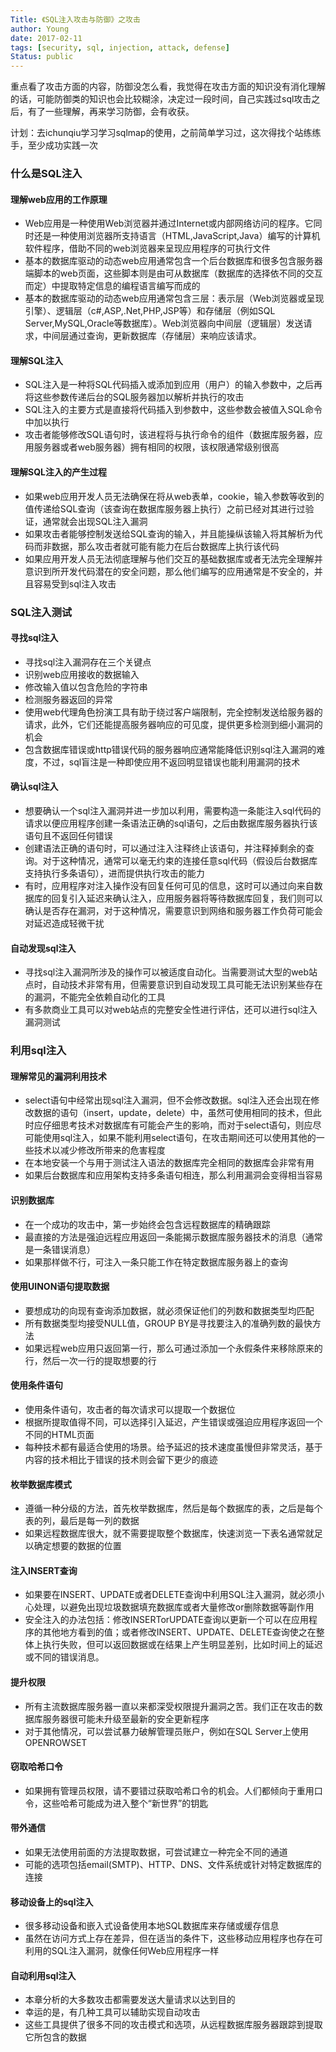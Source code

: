 ```yaml
---
Title: 《SQL注入攻击与防御》之攻击
author: Young
date: 2017-02-11
tags: [security, sql, injection, attack, defense]
Status: public
---
```

重点看了攻击方面的内容，防御没怎么看，我觉得在攻击方面的知识没有消化理解的话，可能防御类的知识也会比较糊涂，决定过一段时间，自己实践过sql攻击之后，有了一些理解，再来学习防御，会有收获。

计划：去ichunqiu学习学习sqlmap的使用，之前简单学习过，这次得找个站练练手，至少成功实践一次

### 什么是SQL注入
#### 理解web应用的工作原理

 * Web应用是一种使用Web浏览器并通过Internet或内部网络访问的程序。它同时还是一种使用浏览器所支持语言（HTML,JavaScript,Java）编写的计算机软件程序，借助不同的web浏览器来呈现应用程序的可执行文件
 * 基本的数据库驱动的动态web应用通常包含一个后台数据库和很多包含服务器端脚本的web页面，这些脚本则是由可从数据库（数据库的选择依不同的交互而定）中提取特定信息的编程语言编写而成的
 * 基本的数据库驱动的动态web应用通常包含三层：表示层（Web浏览器或呈现引擎）、逻辑层（c#,ASP,.Net,PHP,JSP等）和存储层（例如SQL Server,MySQL,Oracle等数据库）。Web浏览器向中间层（逻辑层）发送请求，中间层通过查询，更新数据库（存储层）来响应该请求。

#### 理解SQL注入

 * SQL注入是一种将SQL代码插入或添加到应用（用户）的输入参数中，之后再将这些参数传递后台的SQL服务器加以解析并执行的攻击
 * SQL注入的主要方式是直接将代码插入到参数中，这些参数会被值入SQL命令中加以执行
 * 攻击者能够修改SQL语句时，该进程将与执行命令的组件（数据库服务器，应用服务器或者web服务器）拥有相同的权限，该权限通常级别很高

#### 理解SQL注入的产生过程

 * 如果web应用开发人员无法确保在将从web表单，cookie，输入参数等收到的值传递给SQL查询（该查询在数据库服务器上执行）之前已经对其进行过验证，通常就会出现SQL注入漏洞
 * 如果攻击者能够控制发送给SQL查询的输入，并且能操纵该输入将其解析为代码而非数据，那么攻击者就可能有能力在后台数据库上执行该代码
 * 如果应用开发人员无法彻底理解与他们交互的基础数据库或者无法完全理解并意识到所开发代码潜在的安全问题，那么他们编写的应用通常是不安全的，并且容易受到sql注入攻击


### SQL注入测试
#### 寻找sql注入

* 寻找sql注入漏洞存在三个关键点
 * 识别web应用接收的数据输入
 * 修改输入值以包含危险的字符串
 * 检测服务器返回的异常
* 使用web代理角色扮演工具有助于绕过客户端限制，完全控制发送给服务器的请求，此外，它们还能提高服务器响应的可见度，提供更多检测到细小漏洞的机会
* 包含数据库错误或http错误代码的服务器响应通常能降低识别sql注入漏洞的难度，不过，sql盲注是一种即使应用不返回明显错误也能利用漏洞的技术

#### 确认sql注入

* 想要确认一个sql注入漏洞并进一步加以利用，需要构造一条能注入sql代码的请求以便应用程序创建一条语法正确的sql语句，之后由数据库服务器执行该语句且不返回任何错误
* 创建语法正确的语句时，可以通过注入注释终止该语句，并注释掉剩余的查询。对于这种情况，通常可以毫无约束的连接任意sql代码（假设后台数据库支持执行多条语句），进而提供执行攻击的能力
* 有时，应用程序对注入操作没有回复任何可见的信息，这时可以通过向来自数据库的回复引入延迟来确认注入，应用服务器将等待数据库回复，我们则可以确认是否存在漏洞，对于这种情况，需要意识到网络和服务器工作负荷可能会对延迟造成轻微干扰

#### 自动发现sql注入

* 寻找sql注入漏洞所涉及的操作可以被适度自动化。当需要测试大型的web站点时，自动技术非常有用，但需要意识到自动发现工具可能无法识别某些存在的漏洞，不能完全依赖自动化的工具
* 有多款商业工具可以对web站点的完整安全性进行评估，还可以进行sql注入漏洞测试

### 利用sql注入

#### 理解常见的漏洞利用技术

* select语句中经常出现sql注入漏洞，但不会修改数据。sql注入还会出现在修改数据的语句（insert，update，delete）中，虽然可使用相同的技术，但此时应仔细思考技术对数据库有可能会产生的影响，而对于select语句，则应尽可能使用sql注入，如果不能利用select语句，在攻击期间还可以使用其他的一些技术以减少修改所带来的危害程度
* 在本地安装一个与用于测试注入语法的数据库完全相同的数据库会非常有用
* 如果后台数据库和应用架构支持多条语句相连，那么利用漏洞会变得相当容易

#### 识别数据库

* 在一个成功的攻击中，第一步始终会包含远程数据库的精确跟踪
* 最直接的方法是强迫远程应用返回一条能揭示数据库服务器技术的消息（通常是一条错误消息）
* 如果那样做不行，可注入一条只能工作在特定数据库服务器上的查询

#### 使用UINON语句提取数据

* 要想成功的向现有查询添加数据，就必须保证他们的列数和数据类型均匹配
* 所有数据类型均接受NULL值，GROUP BY是寻找要注入的准确列数的最快方法
* 如果远程web应用只返回第一行，那么可通过添加一个永假条件来移除原来的行，然后一次一行的提取想要的行

#### 使用条件语句

* 使用条件语句，攻击者的每次请求可以提取一个数据位
* 根据所提取值得不同，可以选择引入延迟，产生错误或强迫应用程序返回一个不同的HTML页面
* 每种技术都有最适合使用的场景。给予延迟的技术速度虽慢但非常灵活，基于内容的技术相比于错误的技术则会留下更少的痕迹

#### 枚举数据库模式

* 遵循一种分级的方法，首先枚举数据库，然后是每个数据库的表，之后是每个表的列，最后是每一列的数据
* 如果远程数据库很大，就不需要提取整个数据库，快速浏览一下表名通常就足以确定想要的数据的位置

#### 注入INSERT查询

* 如果要在INSERT、UPDATE或者DELETE查询中利用SQL注入漏洞，就必须小心处理，以避免出现垃圾数据填充数据库或者大量修改or删除数据等副作用
* 安全注入的办法包括：修改INSERTorUPDATE查询以更新一个可以在应用程序的其他地方看到的值；或者修改INSERT、UPDATE、DELETE查询使之在整体上执行失败，但可以返回数据或在结果上产生明显差别，比如时间上的延迟或不同的错误消息。

#### 提升权限

* 所有主流数据库服务器一直以来都深受权限提升漏洞之苦。我们正在攻击的数据库服务器很可能未升级至最新的安全更新程序
* 对于其他情况，可以尝试暴力破解管理员账户，例如在SQL Server上使用OPENROWSET

#### 窃取哈希口令

* 如果拥有管理员权限，请不要错过获取哈希口令的机会。人们都倾向于重用口令，这些哈希可能成为进入整个“新世界”的钥匙

#### 带外通信

* 如果无法使用前面的方法提取数据，可尝试建立一种完全不同的通道
* 可能的选项包括email(SMTP)、HTTP、DNS、文件系统或针对特定数据库的连接

#### 移动设备上的sql注入

* 很多移动设备和嵌入式设备使用本地SQL数据库来存储或缓存信息
* 虽然在访问方式上存在差异，但在适当的条件下，这些移动应用程序也存在可利用的SQL注入漏洞，就像任何Web应用程序一样

#### 自动利用sql注入

* 本章分析的大多数攻击都需要发送大量请求以达到目的
* 幸运的是，有几种工具可以辅助实现自动攻击
* 这些工具提供了很多不同的攻击模式和选项，从远程数据库服务器跟踪到提取它所包含的数据

